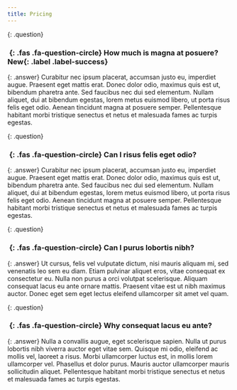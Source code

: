 ```yaml
---
title: Pricing
---
```


{: .question}
### *&nbsp;*{: .fas .fa-question-circle} How much is magna at posuere? **New**{: .label .label-success}

{: .answer}
Curabitur nec ipsum placerat, accumsan justo eu, imperdiet augue. Praesent eget mattis erat.
Donec dolor odio, maximus quis est ut, bibendum pharetra ante. Sed faucibus nec dui sed elementum.
Nullam aliquet, dui at bibendum egestas, lorem metus euismod libero, ut porta risus felis eget odio.
Aenean tincidunt magna at posuere semper.
Pellentesque habitant morbi tristique senectus et netus et malesuada fames ac turpis egestas.


{: .question}
### *&nbsp;*{: .fas .fa-question-circle} Can I risus felis eget odio?

{: .answer}
Curabitur nec ipsum placerat, accumsan justo eu, imperdiet augue. Praesent eget mattis erat.
Donec dolor odio, maximus quis est ut, bibendum pharetra ante. Sed faucibus nec dui sed elementum.
Nullam aliquet, dui at bibendum egestas, lorem metus euismod libero, ut porta risus felis eget odio.
Aenean tincidunt magna at posuere semper.
Pellentesque habitant morbi tristique senectus et netus et malesuada fames ac turpis egestas.


{: .question}
### *&nbsp;*{: .fas .fa-question-circle} Can I purus lobortis nibh?

{: .answer}
Ut cursus, felis vel vulputate dictum, nisi mauris aliquam mi, sed venenatis leo sem eu diam.
Etiam pulvinar aliquet eros, vitae consequat ex consectetur eu. Nulla non purus a orci volutpat scelerisque.
Aliquam consequat lacus eu ante ornare mattis. Praesent vitae est ut nibh maximus auctor.
Donec eget sem eget lectus eleifend ullamcorper sit amet vel quam.


{: .question}
### *&nbsp;*{: .fas .fa-question-circle} Why consequat lacus eu ante?

{: .answer}
Nulla a convallis augue, eget scelerisque sapien. Nulla ut purus lobortis nibh viverra auctor eget vitae sem.
Quisque mi odio, eleifend ac mollis vel, laoreet a risus. Morbi ullamcorper luctus est, in mollis lorem ullamcorper vel.
Phasellus et dolor purus. Mauris auctor ullamcorper mauris sollicitudin aliquet.
Pellentesque habitant morbi tristique senectus et netus et malesuada fames ac turpis egestas.
